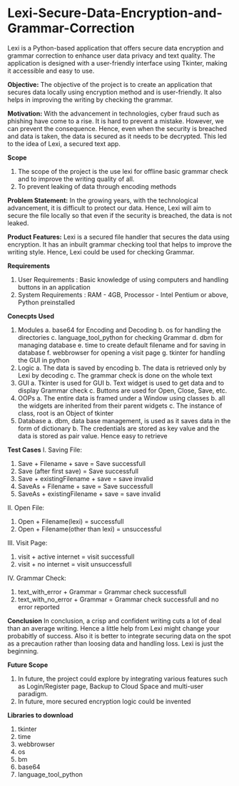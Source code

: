 # Lexi-Secure-Data-Encryption-and-Grammar-Correction
Lexi is a Python-based application that offers secure data encryption and grammar correction to enhance user data privacy and text quality. The application is designed with a user-friendly interface using Tkinter, making it accessible and easy to use.

**Objective:**
  The objective of the project is to create an application that secures data locally using encryption method and is user-friendly. It also helps in improving the writing by checking the grammar.

**Motivation:**
  With the advancement in technologies, cyber fraud such as phishing have come to a rise. It is hard to prevent a mistake. However, we can prevent the consequence. Hence, even when the security is breached and data is taken, the data is secured as it needs to be decrypted. This led to the idea of Lexi, a secured text app.

**Scope**
  1. The scope of the project is the use lexi for offline basic grammar check and to improve the writing quality of
  all.
  2. To prevent leaking of data through encoding methods

**Problem Statement:**
In the growing years, with the technological advancement, it is difficult to protect our data. Hence, Lexi will aim to secure the file locally so that even if the security is breached, the data is not leaked.

**Product Features:**
Lexi is a secured file handler that secures the data using encryption. It has an inbuilt grammar checking tool that helps to improve the writing style. Hence, Lexi could be used for checking Grammar.

**Requirements**
  1. User Requirements : Basic knowledge of using computers and handling buttons in an application
  2. System Requirements : RAM - 4GB, Processor - Intel Pentium or above, Python preinstalled

**Conecpts Used**
1. Modules
  a. base64 for Encoding and Decoding
  b. os for handling the directories
  c. language_tool_python for checking Grammar
  d. dbm for managing database
  e. time to create default filename and for saving in database
  f. webbrowser for opening a visit page
  g. tkinter for handling the GUI in python
2. Logic
  a. The data is saved by encoding
  b. The data is retrieved only by Lexi by decoding
  c. The grammar check is done on the whole text
3. GUI
  a. Tkinter is used for GUI
  b. Text widget is used to get data and to display Grammar check
  c. Buttons are used for Open, Close, Save, etc.
4. OOPs
  a. The entire data is framed under a Window using classes
  b. all the widgets are inherited from their parent widgets
  c. The instance of class, root is an Object of tkinter
5. Database
  a. dbm, data base management, is used as it saves data in the
  form of dictionary
  b. The credentials are stored as key value and the data is stored
  as pair value. Hence easy to retrieve

**Test Cases**
I. Saving File:
  1. Save + Filename + save = Save successfull
  2. Save (after first save) = Save successfull
  3. Save + existingFilename + save = save invalid
  4. SaveAs + Filename + save = Save successfull
  5. SaveAs + existingFilename + save = save invalid

II. Open File:
  1. Open + Filename(lexi) = successfull
  2. Open + Filename(other than lexi) = unsuccessful

III. Visit Page:
  1. visit + active internet = visit successfull
  2. visit + no internet = visit unsuccessfull

IV. Grammar Check:
  1. text_with_error + Grammar = Grammar check successfull
  2. text_with_no_error + Grammar = Grammar check successfull and no error reported

**Conclusion**
In conclusion, a crisp and confident writing cuts a lot of deal than an average writing. Hence a little help
from Lexi might change your probabitly of success. Also it is better to integrate securing data on the spot as
a precaution rather than loosing data and handling loss. Lexi is just the beginning.

**Future Scope**
1. In future, the project could explore by integrating various features such as Login/Register page, Backup to Cloud Space and multi-user paradigm.
2. In future, more secured encryption logic could be invented

**Libraries to download**
1. tkinter
2. time
3. webbrowser
4.  os
5.  bm
6.  base64
7.  language_tool_python
